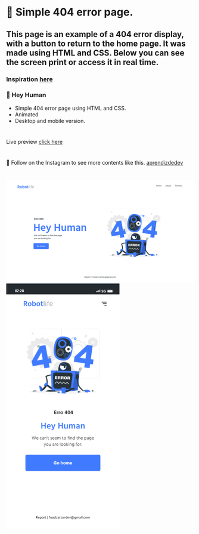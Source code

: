 # 🔭 Simple 404 error page.
## This page is an example of a 404 error display, with a button to return to the home page. It was made using HTML and CSS. Below you can see the screen print or access it in real time.

### Inspiration [here](https://github.com/bedimcode/responsive-404-page)

### 🚧 Hey Human

- Simple 404 error page using HTML and CSS.
- Animated
- Desktop and mobile version.

#

Live preview [click here](http://fznotfound.surge.sh/)

#

💙 Follow on the Instagram to see more contents like this. [aprendizdedev](https://www.instagram.com/aprendizdedev/)

# 


![preview img](/preview.png)
![preview img](/preview2.png)